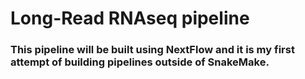 # Long-Read RNAseq pipeline

### This pipeline will be built using NextFlow and it is my first attempt of building pipelines outside of SnakeMake. 
